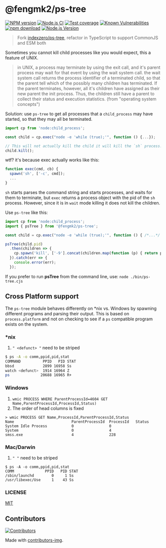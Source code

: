 # @fengmk2/ps-tree

[![NPM version][npm-image]][npm-url]
[![Node.js CI](https://github.com/fengmk2/ps-tree/actions/workflows/nodejs.yml/badge.svg)](https://github.com/fengmk2/ps-tree/actions/workflows/nodejs.yml)
[![Test coverage][codecov-image]][codecov-url]
[![Known Vulnerabilities][snyk-image]][snyk-url]
[![npm download][download-image]][download-url]
[![Node.js Version](https://img.shields.io/node/v/@fengmk2/ps-tree.svg?style=flat)](http://nodejs.org/download/)

[npm-image]: https://img.shields.io/npm/v/@fengmk2/ps-tree.svg?style=flat-square
[npm-url]: https://npmjs.org/package/@fengmk2/ps-tree
[codecov-image]: https://codecov.io/github/fengmk2/ps-tree/coverage.svg?branch=master
[codecov-url]: https://codecov.io/github/fengmk2/ps-tree?branch=master
[snyk-image]: https://snyk.io/test/npm/@fengmk2/ps-tree/badge.svg?style=flat-square
[snyk-url]: https://snyk.io/test/npm/@fengmk2/ps-tree
[download-image]: https://img.shields.io/npm/dm/@fengmk2/ps-tree.svg?style=flat-square
[download-url]: https://npmjs.org/package/@fengmk2/ps-tree

> Fork [indexzero/ps-tree](https://github.com/indexzero/ps-tree), refactor in TypeScript to support CommonJS and ESM both

Sometimes you cannot kill child processes like you would expect, this a feature of UNIX.

>in UNIX, a process may terminate by using the exit call, and it's parent process may wait for that event by using the wait system call. the wait system call returns the process identifier of a terminated child, so that the parent tell which of the possibly many children has terminated. If the parent terminates, however, all it's children have assigned as their new parent the init process. Thus, the children still have a parent to collect their status and execution statistics.
> (from "operating system concepts")

Solution: use `ps-tree` to get all processes that a `child_process` may have started, so that they may all be terminated.

```ts
import cp from 'node:child_process';

const child = cp.exec("node -e 'while (true);'", function () {...});

// This will not actually kill the child it will kill the `sh` process.
child.kill();
```

wtf? it's because exec actually works like this:

```js
function exec(cmd, cb) {
  spawn('sh', ['-c', cmd]);
  ...
}
```

`sh` starts parses the command string and starts processes, and waits for them to terminate, but `exec` returns a process object with the pid of the `sh` process.
However, since it is in `wait` mode killing it does not kill the children.

Use `ps-tree` like this:

```js
import cp from 'node:child_process';
import { psTree } from '@fengmk2/ps-tree';

const child = cp.exec("node -e 'while (true);'", function () { /*...*/ });

psTree(child.pid)
  .then(children => {
    cp.spawn('kill', ['-9'].concat(children.map(function (p) { return p.PID })));
  }).catch(err => {
    console.error(err);
  });
```

If you prefer to run **psTree** from the command line, use: `node ./bin/ps-tree.cjs`

## Cross Platform support

The `ps-tree` module behaves differently on *nix vs. Windows by spawning different programs and parsing their output. This is based on `process.platform` and not on checking to see if a `ps` compatible program exists on the system.

### *nix

1. `" <defunct> "` need to be striped

```bash
$ ps -A -o comm,ppid,pid,stat
COMMAND          PPID   PID STAT
bbsd             2899 16958 Ss
watch <defunct>  1914 16964 Z
ps              20688 16965 R+
```

### Windows

1. `wmic PROCESS WHERE ParentProcessId=4604 GET Name,ParentProcessId,ProcessId,Status)`
2. The order of head columns is fixed

```shell
> wmic PROCESS GET Name,ProcessId,ParentProcessId,Status
Name                          ParentProcessId  ProcessId   Status
System Idle Process           0                0
System                        0                4
smss.exe                      4                228
```

### Mac/Darwin

1. `" "` need to be striped

```shell
$ ps -A -o comm,ppid,pid,stat
COMM              PPID   PID STAT
/sbin/launchd        0     1 Ss
/usr/libexec/Use     1    43 Ss
```

### LICENSE

[MIT](LICENSE)

## Contributors

[![Contributors](https://contrib.rocks/image?repo=fengmk2/ps-tree)](https://github.com/fengmk2/ps-tree/graphs/contributors)

Made with [contributors-img](https://contrib.rocks).
